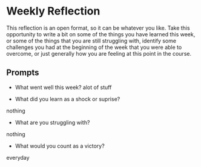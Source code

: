 # Weekly Reflection
This reflection is an open format, so it can be whatever you like. Take this opportunity to write a bit on some of the things you have learned this week, or some of the things that you are still struggling with, identify some challenges you had at the beginning of the week that you were able to overcome, or just generally how you are feeling at this point in the course.

## Prompts
- What went well this week?
alot of stuff

- What did you learn as a shock or suprise?

nothing
- What are you struggling with?

nothing
- What would you count as a victory?

everyday
